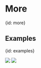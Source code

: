 # More
{id: more}

## Examples
{id: examples}

![](examples/CalculatorArgs.scala)
![](examples/IfElse.scala)
